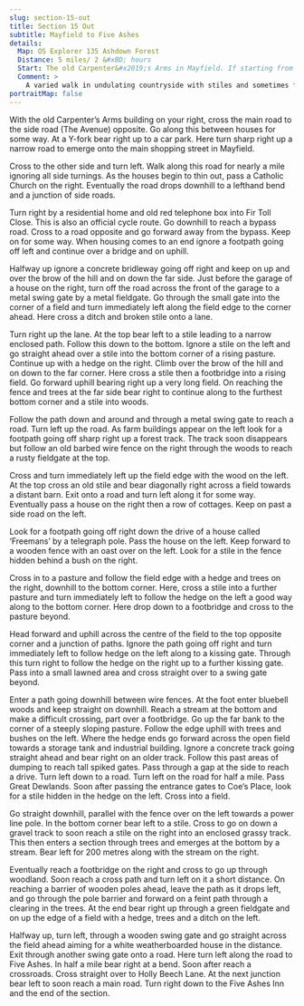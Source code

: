 ```yaml
---
slug: section-15-out
title: Section 15 Out
subtitle: Mayfield to Five Ashes
details:
  Map: OS Explorer 135 Ashdown Forest
  Distance: 5 miles/ 2 &#xBD; hours
  Start: The old Carpenter&#x2019;s Arms in Mayfield. If starting from the Rose and Crown turn right along Fletching Street towards the village centre. Where The Avenue turns off left is the site of the old Carpenter&#x2019;s Arms.
  Comment: >
    A varied walk in undulating countryside with stiles and sometimes feint paths. Some stretches of walking on country roads.
portraitMap: false
---
```

With the old Carpenter’s Arms building on your right, cross the main road to the side road (The Avenue) opposite. Go along this between houses for some way. At a Y-fork bear right up to a car park. Here turn sharp right up a narrow road to emerge onto the main shopping street in Mayfield.

Cross to the other side and turn left. Walk along this road for nearly a mile ignoring all side turnings. As the houses begin to thin out, pass a Catholic Church on the right. Eventually the road drops downhill to a lefthand bend and a junction of side roads.

Turn right by a residential home and old red telephone box into Fir Toll Close. This is also an official cycle route. Go downhill to reach a bypass road. Cross to a road opposite and go forward away from the bypass. Keep on for some way. When housing comes to an end ignore a footpath going off left and continue over a bridge and on uphill.

Halfway up ignore a concrete bridleway going off right and keep on up and over the brow of the hill and on down the far side. Just before the garage of a house on the right, turn off the road across the front of the garage to a metal swing gate by a metal fieldgate. Go through the small gate into the corner of a field and turn immediately left along the field edge to the corner ahead. Here cross a ditch and broken stile onto a lane.

Turn right up the lane. At the top bear left to a stile leading to a narrow enclosed path. Follow this down to the bottom. Ignore a stile on the left and go straight ahead over a stile into the bottom corner of a rising pasture. Continue up with a hedge on the right. Climb over the brow of the hill and on down to the far corner. Here cross a stile then a footbridge into a rising field. Go forward uphill bearing right up a very long field. On reaching the fence and trees at the far side bear right to continue along to the furthest bottom corner and a stile into woods.

Follow the path down and around and through a metal swing gate to reach a road. Turn left up the road. As farm buildings appear on the left look for a footpath going off sharp right up a forest track. The track soon disappears but follow an old barbed wire fence on the right through the woods to reach a rusty fieldgate at the top.

Cross and turn immediately left up the field edge with the wood on the left. At the top cross an old stile and bear diagonally right across a field towards a distant barn. Exit onto a road and turn left along it for some way. Eventually pass a house on the right then a row of cottages. Keep on past a side road on the left.

Look for a footpath going off right down the drive of a house called ‘Freemans’ by a telegraph pole. Pass the house on the left. Keep forward to a wooden fence with an oast over on the left. Look for a stile in the fence hidden behind a bush on the right.

Cross in to a pasture and follow the field edge with a hedge and trees on the right, downhill to the bottom corner. Here, cross a stile into a further pasture and turn immediately left to follow the hedge on the left a good way along to the bottom corner. Here drop down to a footbridge and cross to the pasture beyond.

Head forward and uphill across the centre of the field to the top opposite corner and a junction of paths. Ignore the path going off right and turn immediately left to follow hedge on the left along to a kissing gate. Through this turn right to follow the hedge on the right up to a further kissing gate. Pass into a small lawned area and cross straight over to a swing gate beyond.

Enter a path going downhill between wire fences. At the foot enter bluebell woods and keep straight on downhill. Reach a stream at the bottom and make a difficult crossing, part over a footbridge. Go up the far bank to the corner of a steeply sloping pasture. Follow the edge uphill with trees and bushes on the left. Where the hedge ends go forward across the open field towards a storage tank and industrial building. Ignore a concrete track going straight ahead and bear right on an older track. Follow this past areas of dumping to reach tall spiked gates. Pass through a gap at the side to reach a drive. Turn left down to a road. Turn left on the road for half a mile. Pass Great Dewlands. Soon after passing the entrance gates to Coe’s Place, look for a stile hidden in the hedge on the left. Cross into a field.

Go straight downhill, parallel with the fence over on the left towards a power line pole. In the bottom corner bear left to a stile. Cross to go on down a gravel track to soon reach a stile on the right into an enclosed grassy track. This then enters a section through trees and emerges at the bottom by a stream. Bear left for 200 metres along with the stream on the right.

Eventually reach a footbridge on the right and cross to go up through woodland. Soon reach a cross path and turn left on it a short distance. On reaching a barrier of wooden poles ahead, leave the path as it drops left, and go through the pole barrier and forward on a feint path through a clearing in the trees. At the end bear right up through a green fieldgate and on up the edge of a field with a hedge, trees and a ditch on the left.

Halfway up, turn left, through a wooden swing gate and go straight across the field ahead aiming for a white weatherboarded house in the distance. Exit through another swing gate onto a road. Here turn left along the road to Five Ashes. In half a mile bear right at a bend. Soon after reach a crossroads. Cross straight over to Holly Beech Lane. At the next junction bear left to soon reach a main road. Turn right down to the Five Ashes Inn and the end of the section.

